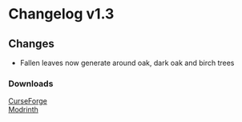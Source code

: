 # Changelog v1.3

## Changes
- Fallen leaves now generate around oak, dark oak and birch trees

### Downloads
[CurseForge](https://www.curseforge.com/minecraft/mc-mods/nemos-blooming-blossom) <br>
[Modrinth](https://modrinth.com/mod/nemos-blooming-blossom)